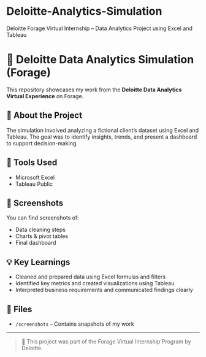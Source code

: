 # Deloitte-Analytics-Simulation
Deloitte Forage Virtual Internship – Data Analytics Project using Excel and Tableau
# 🧾 Deloitte Data Analytics Simulation (Forage)

This repository showcases my work from the **Deloitte Data Analytics Virtual Experience** on Forage.

## 📌 About the Project

The simulation involved analyzing a fictional client’s dataset using Excel and Tableau. The goal was to identify insights, trends, and present a dashboard to support decision-making.

## 🔧 Tools Used

- Microsoft Excel
- Tableau Public

## 📸 Screenshots

You can find screenshots of:
- Data cleaning steps
- Charts & pivot tables
- Final dashboard

## 💡 Key Learnings

- Cleaned and prepared data using Excel formulas and filters  
- Identified key metrics and created visualizations using Tableau  
- Interpreted business requirements and communicated findings clearly

## 📁 Files

- `/screenshots` – Contains snapshots of my work

---

> 🔗 This project was part of the Forage Virtual Internship Program by Deloitte.

